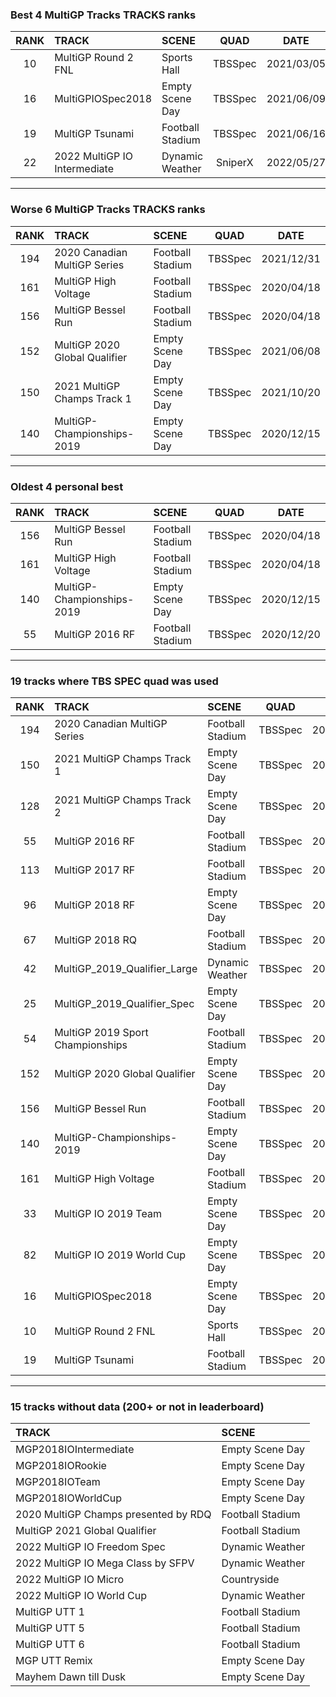 ### Best 4 MultiGP Tracks TRACKS ranks
|RANK|TRACK|SCENE|QUAD|DATE|
|:---:|:---|:---|:---:|:---:|
|10|MultiGP Round 2 FNL|Sports Hall|TBSSpec|2021/03/05|
|16|MultiGPIOSpec2018|Empty Scene Day|TBSSpec|2021/06/09|
|19|MultiGP Tsunami|Football Stadium|TBSSpec|2021/06/16|
|22|2022 MultiGP IO Intermediate|Dynamic Weather|SniperX|2022/05/27|
---
### Worse 6 MultiGP Tracks TRACKS ranks
|RANK|TRACK|SCENE|QUAD|DATE|
|:---:|:---|:---|:---:|:---:|
|194|2020 Canadian MultiGP Series|Football Stadium|TBSSpec|2021/12/31|
|161|MultiGP High Voltage|Football Stadium|TBSSpec|2020/04/18|
|156|MultiGP Bessel Run|Football Stadium|TBSSpec|2020/04/18|
|152|MultiGP 2020 Global Qualifier|Empty Scene Day|TBSSpec|2021/06/08|
|150|2021 MultiGP Champs Track 1|Empty Scene Day|TBSSpec|2021/10/20|
|140|MultiGP-Championships-2019|Empty Scene Day|TBSSpec|2020/12/15|
---
### Oldest 4 personal best
|RANK|TRACK|SCENE|QUAD|DATE|
|:---:|:---|:---|:---:|:---:|
|156|MultiGP Bessel Run|Football Stadium|TBSSpec|2020/04/18|
|161|MultiGP High Voltage|Football Stadium|TBSSpec|2020/04/18|
|140|MultiGP-Championships-2019|Empty Scene Day|TBSSpec|2020/12/15|
|55|MultiGP 2016 RF|Football Stadium|TBSSpec|2020/12/20|
---
### 19 tracks where TBS SPEC quad was used
|RANK|TRACK|SCENE|QUAD|DATE|
|:---:|:---|:---|:---:|:---:|
|194|2020 Canadian MultiGP Series|Football Stadium|TBSSpec|2021/12/31|
|150|2021 MultiGP Champs Track 1|Empty Scene Day|TBSSpec|2021/10/20|
|128|2021 MultiGP Champs Track 2|Empty Scene Day|TBSSpec|2021/10/22|
|55|MultiGP 2016 RF|Football Stadium|TBSSpec|2020/12/20|
|113|MultiGP 2017 RF|Football Stadium|TBSSpec|2020/12/21|
|96|MultiGP 2018 RF|Empty Scene Day|TBSSpec|2020/12/21|
|67|MultiGP 2018 RQ|Football Stadium|TBSSpec|2020/12/30|
|42|MultiGP_2019_Qualifier_Large|Dynamic Weather|TBSSpec|2021/06/10|
|25|MultiGP_2019_Qualifier_Spec|Empty Scene Day|TBSSpec|2021/06/09|
|54|MultiGP 2019 Sport Championships|Football Stadium|TBSSpec|2021/06/03|
|152|MultiGP 2020 Global Qualifier|Empty Scene Day|TBSSpec|2021/06/08|
|156|MultiGP Bessel Run|Football Stadium|TBSSpec|2020/04/18|
|140|MultiGP-Championships-2019|Empty Scene Day|TBSSpec|2020/12/15|
|161|MultiGP High Voltage|Football Stadium|TBSSpec|2020/04/18|
|33|MultiGP IO 2019 Team|Empty Scene Day|TBSSpec|2021/11/12|
|82|MultiGP IO 2019 World Cup|Empty Scene Day|TBSSpec|2020/12/30|
|16|MultiGPIOSpec2018|Empty Scene Day|TBSSpec|2021/06/09|
|10|MultiGP Round 2 FNL|Sports Hall|TBSSpec|2021/03/05|
|19|MultiGP Tsunami|Football Stadium|TBSSpec|2021/06/16|
---
### 15 tracks without data (200+ or not in leaderboard)
|TRACK|SCENE|
|:---|:---|
|MGP2018IOIntermediate|Empty Scene Day|
|MGP2018IORookie|Empty Scene Day|
|MGP2018IOTeam|Empty Scene Day|
|MGP2018IOWorldCup|Empty Scene Day|
|2020 MultiGP Champs presented by RDQ|Football Stadium|
|MultiGP 2021 Global Qualifier|Football Stadium|
|2022 MultiGP IO Freedom Spec|Dynamic Weather|
|2022 MultiGP IO Mega Class by SFPV|Dynamic Weather|
|2022 MultiGP IO Micro|Countryside|
|2022 MultiGP IO World Cup|Dynamic Weather|
|MultiGP UTT 1|Football Stadium|
|MultiGP UTT 5|Football Stadium|
|MultiGP UTT 6|Football Stadium|
|MGP UTT Remix|Empty Scene Day|
|Mayhem Dawn till Dusk|Empty Scene Day|
